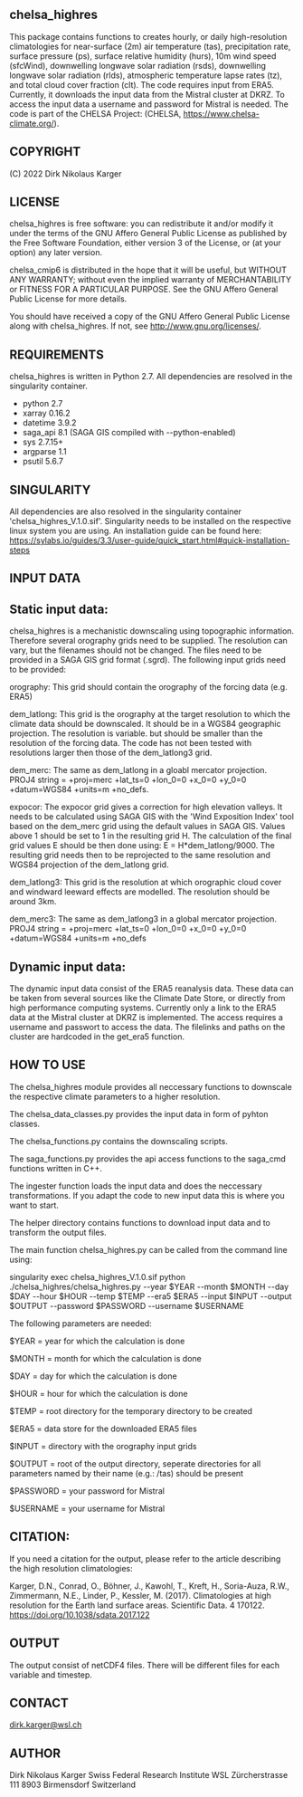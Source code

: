 chelsa_highres
-----------
This package contains functions to creates hourly, or daily high-resolution 
climatologies for near-surface (2m) air temperature (tas), precipitation rate,
surface pressure (ps), surface relative humidity (hurs), 10m wind speed (sfcWind),
downwelling longwave solar radiation (rsds), downwelling longwave solar radiation (rlds),
atmospheric temperature lapse rates (tz), and total cloud cover fraction (clt). 
The code requires input from ERA5. Currently, it downloads the input data from the Mistral
cluster at DKRZ. To access the input data a username and password for Mistral is needed.
The code is part of the CHELSA Project: (CHELSA, <https://www.chelsa-climate.org/>).



COPYRIGHT
---------
(C) 2022 Dirk Nikolaus Karger



LICENSE
-------
chelsa_highres is free software: you can redistribute it and/or modify it under
the terms of the GNU Affero General Public License as published by the
Free Software Foundation, either version 3 of the License, or
(at your option) any later version.

chelsa_cmip6 is distributed in the hope that it will be useful,
but WITHOUT ANY WARRANTY; without even the implied warranty of
MERCHANTABILITY or FITNESS FOR A PARTICULAR PURPOSE. See the
GNU Affero General Public License for more details.

You should have received a copy of the GNU Affero General Public License
along with chelsa_highres. If not, see <http://www.gnu.org/licenses/>.



REQUIREMENTS
------------
chelsa_highres is written in Python 2.7. 
All dependencies are resolved in the singularity container.

- python 2.7
- xarray 0.16.2
- datetime 3.9.2
- saga_api 8.1 (SAGA GIS compiled with --python-enabled)
- sys 2.7.15+
- argparse 1.1
- psutil 5.6.7



SINGULARITY
------------
All dependencies are also resolved in the singularity container 'chelsa_highres_V.1.0.sif'. Singularity needs to be installed on the respective linux system you are using. 
An installation guide can be found here: https://sylabs.io/guides/3.3/user-guide/quick_start.html#quick-installation-steps



INPUT DATA
------------

Static input data:
------

chelsa_highres is a mechanistic downscaling using topographic information. Therefore several orography grids need to be supplied. The resolution can vary, but the filenames should not be changed. The files need to be provided in a SAGA GIS grid format (.sgrd). The following input grids need to be provided:

orography:      This grid should contain the orography of the forcing data (e.g. ERA5)

dem_latlong:    This grid is the orography at the target resolution to which the climate data should be downscaled. It should be in a WGS84 geographic projection. The resolution is variable. but should be smaller than the resolution of the forcing data. The code has not been tested with resolutions larger then those of the dem_latlong3 grid.

dem_merc:       The same as dem_latlong in a gloabl mercator projection. PROJ4 string = +proj=merc +lat_ts=0 +lon_0=0 +x_0=0 +y_0=0 +datum=WGS84 +units=m +no_defs. 

expocor:        The expocor grid gives a correction for high elevation valleys. It needs to be calculated using SAGA GIS with the 'Wind Exposition Index' tool based on the dem_merc grid using the default values in SAGA GIS. Values above 1 should be set to 1 in the resulting grid H. The calculation of the final grid values E should be then done using: E = H*dem_latlong/9000. The resulting grid needs then to be reprojected to the same resolution and WGS84 projection of the dem_latlong grid.

dem_latlong3:   This grid is the resolution at which orographic cloud cover and windward leeward effects are modelled. The resolution should be around 3km. 

dem_merc3:      The same as dem_latlong3 in a global mercator projection. PROJ4 string = +proj=merc +lat_ts=0 +lon_0=0 +x_0=0 +y_0=0 +datum=WGS84 +units=m +no_defs


Dynamic input data:
------
The dynamic input data consist of the ERA5 reanalysis data. These data can be taken from several sources like the Climate Date Store, or directly from high performance computing systems. Currently only a link to the ERA5 data at the Mistral cluster at DKRZ is implemented. The access requires a username and passwort to access the data. The filelinks and paths on the cluster are hardcoded in the get_era5 function.


HOW TO USE
----------
The chelsa_highres module provides all neccessary functions to downscale the respective climate parameters to a higher resolution.

The chelsa_data_classes.py provides the input data in form of pyhton classes.

The chelsa_functions.py contains the downscaling scripts.

The saga_functions.py provides the api access functions to the saga_cmd functions written in C++.

The ingester function loads the input data and does the neccessary transformations. If you adapt the code to new input data this is where you want to start.

The helper directory contains functions to download input data and to transform the output files.

The main function chelsa_highres.py can be called from the command line using:


singularity exec chelsa_highres_V.1.0.sif python ./chelsa_highres/chelsa_highres.py --year $YEAR --month $MONTH --day $DAY --hour $HOUR --temp $TEMP --era5 $ERA5 --input $INPUT --output $OUTPUT --password $PASSWORD --username $USERNAME


The following parameters are needed:

$YEAR = year for which the calculation is done

$MONTH = month for which the calculation is done

$DAY = day for which the calculation is done

$HOUR = hour for which the calculation is done

$TEMP = root directory for the temporary directory to be created

$ERA5 = data store for the downloaded ERA5 files

$INPUT = directory with the orography input grids

$OUTPUT = root of the output directory, seperate directories for all parameters named by their name (e.g.: /tas) should be present

$PASSWORD = your password for Mistral

$USERNAME = your username for Mistral



CITATION:
------------
If you need a citation for the output, please refer to the article describing the high
resolution climatologies:

Karger, D.N., Conrad, O., Böhner, J., Kawohl, T., Kreft, H., Soria-Auza, R.W., Zimmermann, N.E., Linder, P., Kessler, M. (2017). Climatologies at high resolution for the Earth land surface areas. Scientific Data. 4 170122. https://doi.org/10.1038/sdata.2017.122



OUTPUT
------------
The output consist of netCDF4 files. There will be different files for each variable and timestep. 


CONTACT
-------
<dirk.karger@wsl.ch>



AUTHOR
------
Dirk Nikolaus Karger
Swiss Federal Research Institute WSL
Zürcherstrasse 111
8903 Birmensdorf 
Switzerland
